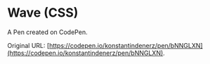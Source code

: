 # Wave (CSS)

A Pen created on CodePen.

Original URL: [https://codepen.io/konstantindenerz/pen/bNNGLXN](https://codepen.io/konstantindenerz/pen/bNNGLXN).

